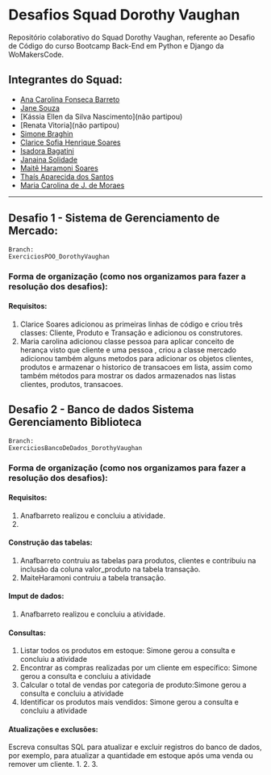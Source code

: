 # Desafios Squad Dorothy Vaughan

Repositório colaborativo do Squad Dorothy Vaughan, referente ao Desafio de Código do curso Bootcamp Back-End em Python e Django da WoMakersCode.

## Integrantes do Squad:

- [Ana Carolina Fonseca Barreto](https://github.com/anafbarreto)
- [Jane Souza](https://github.com/janessf)
- [Kássia Ellen da Silva Nascimento](não partipou)
- [Renata Vitoria](não partipou)
- [Simone Braghin](https://github.com/SimoneBraghin)
- [Clarice Sofia Henrique Soares](https://github.com/claricesoares)
- [Isadora Bagatini](https://github.com/IsahBag)
- [Janaina Solidade](https://github.com/janasolidade)
- [Maitê Haramoni Soares](https://github.com/maiharamoni)
- [Thaís Aparecida dos Santos](https://github.com/ThaisAp10)
- [Maria Carolina de J. de Moraes](https://github.com/CarolinaSanches24)

---

## Desafio 1 - Sistema de Gerenciamento de Mercado:

    Branch:
    ExerciciosPOO_DorothyVaughan

### Forma de organização (como nos organizamos para fazer a resolução dos desafios):

#### Requisitos:

1. Clarice Soares adicionou as primeiras linhas de código e criou três classes: Cliente, Produto e Transação e adicionou os construtores.
2. Maria carolina adicionou classe pessoa para aplicar conceito de herança visto que cliente e uma pessoa , criou a classe mercado adicionou também alguns metodos para adicionar os objetos clientes, produtos e armazenar o historico de transacoes em lista, assim como também métodos para mostrar os dados armazenados nas listas clientes, produtos, transacoes.

## Desafio 2 - Banco de dados Sistema Gerenciamento Biblioteca

    Branch:
    ExerciciosBancoDeDados_DorothyVaughan

### Forma de organização (como nos organizamos para fazer a resolução dos desafios):

#### Requisitos:

1. Anafbarreto realizou e concluiu a atividade.
2. 

#### Construção das tabelas:
1. Anafbarreto contruiu as tabelas para produtos, clientes e contribuiu na inclusão da coluna valor_produto na tabela transação.
2. MaiteHaramoni contruiu a tabela transação.

#### Imput de dados:
1. Anafbarreto realizou e concluiu a atividade.

#### Consultas:
1. Listar todos os produtos em estoque: Simone gerou a consulta e concluiu a atividade
2. Encontrar as compras realizadas por um cliente em específico: Simone gerou a consulta e concluiu a atividade
3. Calcular o total de vendas por categoria de produto:Simone gerou a consulta e concluiu a atividade
4. Identificar os produtos mais vendidos: Simone gerou a consulta e concluiu a atividade

#### Atualizações e exclusões:
Escreva consultas SQL para atualizar e excluir registros do banco
de dados, por exemplo, para atualizar a quantidade em estoque
após uma venda ou remover um cliente.
1. 
2. 
3. 


